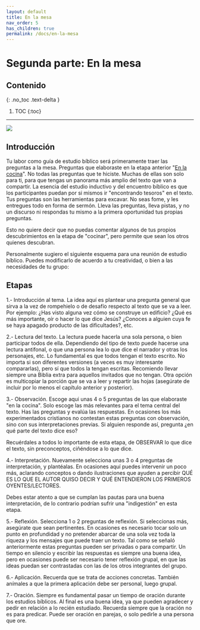 ```yaml
---
layout: default
title: En la mesa
nav_order: 5
has_children: true
permalink: /docs/en-la-mesa
---
```


# Segunda parte: En la mesa

## Contenido
{: .no_toc .text-delta }

1. TOC
{:toc}

---

![]({{site.baseurl}}/assets/images/eating_together.png)

## Introducción

Tu labor como guía de estudio bíblico será primeramente traer las preguntas a la mesa. Preguntas que elaboraste en la etapa anterior "[En la cocina]({{site.baseurl}}/docs/en-la-cocina)". No todas las preguntas que te hiciste. Muchas de ellas son solo para ti, para que tengas un panorama más amplio del texto que van a compartir. La esencia del estudio inductivo y del encuentro bíblico es que los participantes puedan por si mismos ir "encontrando tesoros" en el texto. Tus preguntas son las herramientas para excavar. No seas fome, y les entregues todo en forma de sermón. Lleva las preguntas, lleva pistas, y no un discurso ni respondas tu mismo a la primera oportunidad tus propias preguntas. 

Esto no quiere decir que no puedas comentar algunos de tus propios descubrimientos en la etapa de "cocinar", pero permite que sean los otros quienes descubran. 

Personalmente sugiero el siguiente esquema para una reunión de estudio bíblico. Puedes modificarlo de acuerdo a tu creatividad, o bien a las necesidades de tu grupo: 

## Etapas

1.- Introducción al tema.
 La idea aquí es plantear una pregunta general que sirva a la vez de rompehielo o de desafío respecto al texto que se va a leer. Por ejemplo: ¿Has visto alguna vez cómo se construye un edificio? ¿Qué es más importante, oír o hacer lo que dice Jesús? ¿Conoces a alguien cuya fe se haya apagado producto de las dificultades?, etc. 

2.- Lectura del texto.
 La lectura puede hacerla una sola persona, o bien participar todos de ella. Dependiendo del tipo de texto puede hacerse una lectura antifonal, o que una persona lea lo que dice el narrador y otras los personajes, etc. Lo
fundamental es que todos tengan el texto escrito. No importa si son diferentes versiones (a veces es muy interesante compararlas), pero sí que todos la tengan escritas. Recomiendo llevar siempre una Biblia extra para aquellos invitados que no tengan. Otra opción es multicopiar la porción que se va a leer y repartir las hojas (asegúrate de incluir por lo menos el capítulo anterior y posterior). 

3.- Observación.
Escoge aqui unas 4 o 5 preguntas de las que elaboraste "en la cocina". Solo escoge las más relevantes para el tema central del texto. Has las preguntas y evalúa las respuestas. En ocasiones los más experimentados cristianos no contestan estas preguntas con observación, sino con sus interpretaciones previas. Si alguien responde así, pregunta ¿en qué parte del texto dice eso? 

Recuérdales a todos lo importante de esta etapa, de OBSERVAR lo que dice el texto, sin preconceptos, ciñéndose a lo que dice. 

4.- Interpretación.
 Nuevamente selecciona unas 3 o 4 preguntas de interpretación, y plantéalas. En ocasiones aquí puedes intervenir un poco más, aclarando conceptos o dando ilustraciones que ayuden a percibir QUÉ ES LO QUE EL AUTOR QUISO DECIR Y QUÉ ENTENDIERON LOS PRIMEROS OYENTES/LECTORES. 

Debes estar atento a que se cumplan las pautas para una buena interpretación, de lo contrario podrían sufrir una "indigestión" en esta etapa.

5.- Reflexión.
 Selecciona 1 o 2 preguntas de reflexión. Si seleccionas más, asegúrate que sean pertinentes. En ocasiones es necesario tocar solo un punto en profundidad y no pretender abarcar de una sola vez toda la riqueza y los mensajes que puede traer un texto. Tal como se señaló anteriormente estas preguntas pueden ser privadas o para compartir. Un tiempo en silencio y escribir las respuestas es siempre una buena idea, pero en ocasiones puede ser necesario tener reflexión grupal, en que las ideas puedan ser contrastadas con las de los otros integrantes del grupo. 

6.- Aplicación.
 Recuerda que se trata de acciones concretas. También anímales a que la primera aplicación debe ser personal, luego grupal. 

7.- Oración.
Siempre es fundamental pasar un tiempo de oración durante los estudios bíblicos. Al final es una buena idea, ya que pueden agradecer y pedir en relación a lo recién estudiado. Recuerda siempre que la oración no es para predicar. Puede ser oración en parejas, o solo pedirle a una persona que ore. 
